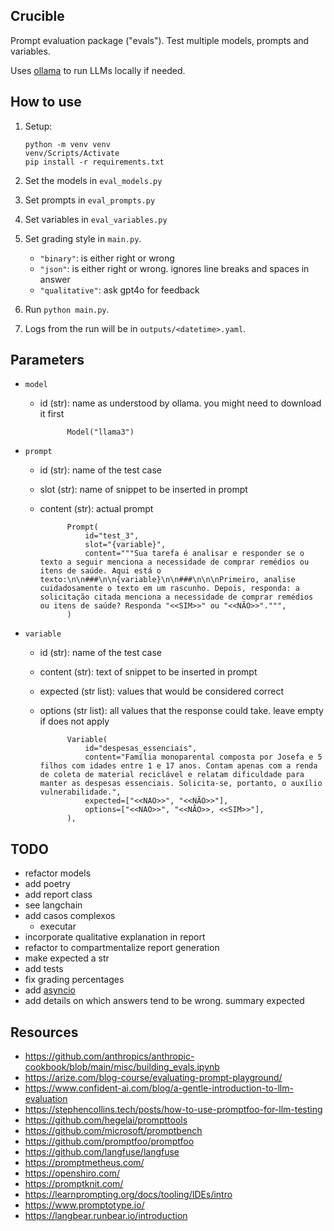 ## Crucible

Prompt evaluation package ("evals"). Test multiple models, prompts and variables.

Uses [ollama](https://github.com/ollama/ollama-python) to run LLMs locally if needed.

## How to use

1.  Setup:

        python -m venv venv
        venv/Scripts/Activate
        pip install -r requirements.txt

1.  Set the models in `eval_models.py`
1.  Set prompts in `eval_prompts.py`
1.  Set variables in `eval_variables.py`
1.  Set grading style in `main.py`.
    -   `"binary"`: is either right or wrong
    -   `"json"`: is either right or wrong. ignores line breaks and spaces in answer
    -   `"qualitative"`: ask gpt4o for feedback
1.  Run `python main.py`.
1.  Logs from the run will be in `outputs/<datetime>.yaml`.

## Parameters

-   `model`

    -   id (str): name as understood by ollama. you might need to download it first

                  Model("llama3")

-   `prompt`

    -   id (str): name of the test case
    -   slot (str): name of snippet to be inserted in prompt
    -   content (str): actual prompt

                  Prompt(
                      id="test_3",
                      slot="{variable}",
                      content="""Sua tarefa é analisar e responder se o texto a seguir menciona a necessidade de comprar remédios ou itens de saúde. Aqui está o texto:\n\n###\n\n{variable}\n\n###\n\n\nPrimeiro, analise cuidadosamente o texto em um rascunho. Depois, responda: a solicitação citada menciona a necessidade de comprar remédios ou itens de saúde? Responda "<<SIM>>" ou "<<NÃO>>".""",
                  )

-   `variable`

    -   id (str): name of the test case
    -   content (str): text of snippet to be inserted in prompt
    -   expected (str list): values that would be considered correct
    -   options (str list): all values that the response could take. leave empty if does not apply

                  Variable(
                      id="despesas_essenciais",
                      content="Família monoparental composta por Josefa e 5 filhos com idades entre 1 e 17 anos. Contam apenas com a renda de coleta de material reciclável e relatam dificuldade para manter as despesas essenciais. Solicita-se, portanto, o auxílio vulnerabilidade.",
                      expected=["<<NAO>>", "<<NÃO>>"],
                      options=["<<NAO>>", "<<NÃO>>, <<SIM>>"],
                  ),

## TODO

-   refactor models
-   add poetry
-   add report class
-   see langchain
-   add casos complexos
    -   executar
-   incorporate qualitative explanation in report
-   refactor to compartmentalize report generation
-   make expected a str
-   add tests
-   fix grading percentages
-   add [asyncio](https://github.com/ollama/ollama-python?tab=readme-ov-file#async-client)
-   add details on which answers tend to be wrong. summary expected

## Resources

-   https://github.com/anthropics/anthropic-cookbook/blob/main/misc/building_evals.ipynb
-   https://arize.com/blog-course/evaluating-prompt-playground/
-   https://www.confident-ai.com/blog/a-gentle-introduction-to-llm-evaluation
-   https://stephencollins.tech/posts/how-to-use-promptfoo-for-llm-testing
-   https://github.com/hegelai/prompttools
-   https://github.com/microsoft/promptbench
-   https://github.com/promptfoo/promptfoo
-   https://github.com/langfuse/langfuse
-   https://promptmetheus.com/
-   https://openshiro.com/
-   https://promptknit.com/
-   https://learnprompting.org/docs/tooling/IDEs/intro
-   https://www.promptotype.io/
-   https://langbear.runbear.io/introduction
